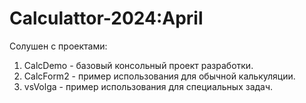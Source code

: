 # Calculattor-2024:April

Солушен с проектами:

1. CalcDemo  - базовый консольный проект разработки.
2. CalcForm2 - пример использования для обычной калькуляции.
3. vsVolga   - пример использования для специальных задач.